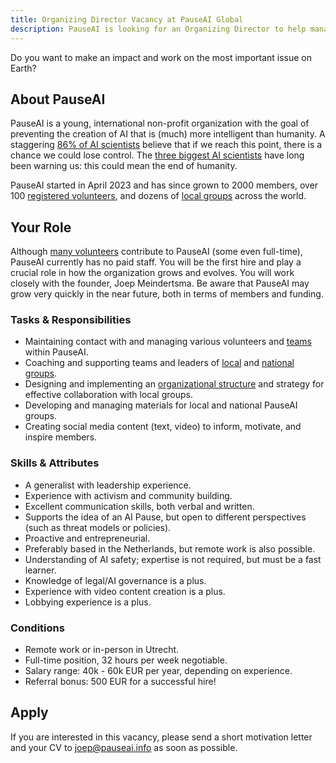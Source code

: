 ```yaml
---
title: Organizing Director Vacancy at PauseAI Global
description: PauseAI is looking for an Organizing Director to help manage the organization and support local groups.
---
```


Do you want to make an impact and work on the most important issue on Earth?

## About PauseAI

PauseAI is a young, international non-profit organization with the goal of preventing the creation of AI that is (much) more intelligent than humanity.
A staggering [86% of AI scientists](https://wiki.aiimpacts.org/ai_timelines/predictions_of_human-level_ai_timelines/ai_timeline_surveys/2023_expert_survey_on_progress_in_ai) believe that if we reach this point, there is a chance we could lose control.
The [three biggest AI scientists](https://twitter.com/PauseAI/status/1734641804245455017) have long been warning us: this could mean the end of humanity.

PauseAI started in April 2023 and has since grown to 2000 members, over 100 [registered volunteers](/people), and dozens of [local groups](/communities) across the world.

## Your Role

Although [many volunteers](/people) contribute to PauseAI (some even full-time), PauseAI currently has no paid staff.
You will be the first hire and play a crucial role in how the organization grows and evolves.
You will work closely with the founder, Joep Meindertsma.
Be aware that PauseAI may grow very quickly in the near future, both in terms of members and funding.

### Tasks & Responsibilities

- Maintaining contact with and managing various volunteers and [teams](/teams) within PauseAI.
- Coaching and supporting teams and leaders of [local](/communities) and [national groups](/national-groups).
- Designing and implementing an [organizational structure](/organization) and strategy for effective collaboration with local groups.
- Developing and managing materials for local and national PauseAI groups.
- Creating social media content (text, video) to inform, motivate, and inspire members.

### Skills & Attributes

- A generalist with leadership experience.
- Experience with activism and community building.
- Excellent communication skills, both verbal and written.
- Supports the idea of an AI Pause, but open to different perspectives (such as threat models or policies).
- Proactive and entrepreneurial.
- Preferably based in the Netherlands, but remote work is also possible.
- Understanding of AI safety; expertise is not required, but must be a fast learner.
- Knowledge of legal/AI governance is a plus.
- Experience with video content creation is a plus.
- Lobbying experience is a plus.

### Conditions

- Remote work or in-person in Utrecht.
- Full-time position, 32 hours per week negotiable.
- Salary range: 40k - 60k EUR per year, depending on experience.
- Referral bonus: 500 EUR for a successful hire!

## Apply

If you are interested in this vacancy, please send a short motivation letter and your CV to [joep@pauseai.info](mailto:joep@pauseai.info) as soon as possible.
